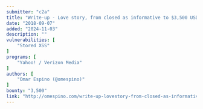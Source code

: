 ```yaml
---
submitter: "c2a"
title: "Write-up - Love story, from closed as informative to $3,500 USD, XSS stored in Yahoo! iOS MaiL app"
date: "2018-09-07"
added: "2024-11-03"
description: ""
vulnerabilities: [
    "Stored XSS"
]
programs: [
    "Yahoo! / Verizon Media"
]
authors: [
    "Omar Espino (@omespino)"
]
bounty: "3,500"
link: "http://omespino.com/write-up-lovestory-from-closed-as-informative-to-xx00-usd-in-yahoo-ios-mail-app/"
---
```




